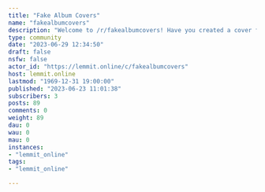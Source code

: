 ```yaml
---
title: "Fake Album Covers" 
name: "fakealbumcovers"
description: "Welcome to /r/fakealbumcovers! Have you created a cover for an album that doesn't exist? Alternate art for a real song? This is the subreddit..."
type: community
date: "2023-06-29 12:34:50"
draft: false
nsfw: false
actor_id: "https://lemmit.online/c/fakealbumcovers"
host: lemmit.online
lastmod: "1969-12-31 19:00:00"
published: "2023-06-23 11:01:38"
subscribers: 3
posts: 89
comments: 0
weight: 89
dau: 0
wau: 0
mau: 0
instances:
- "lemmit_online"
tags: 
- "lemmit_online"

---
```

